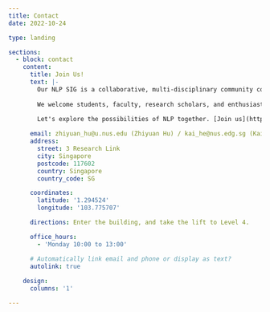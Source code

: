```yaml
---
title: Contact
date: 2022-10-24

type: landing

sections:
  - block: contact
    content:
      title: Join Us!
      text: |-
        Our NLP SIG is a collaborative, multi-disciplinary community committed to exploring and advancing the field of NLP. We engage in myriad activities such as hosting vibrant discussions, organizing informative seminars, and driving innovative research projects.
        
        We welcome students, faculty, research scholars, and enthusiasts from various fields - computer science, data science, healthcare, and beyond. Whether you're a seasoned professional or an eager novice, the NLP SIG offers an incredibly supportive and stimulating environment for learning, innovation, and collaboration.

        Let's explore the possibilities of NLP together. [Join us](https://forms.gle/Bu3CohBX5urM4p5n6) today!
        
      email: zhiyuan_hu@u.nus.edu (Zhiyuan Hu) / kai_he@nus.edg.sg (Kai He)
      address:
        street: 3 Research Link
        city: Singapore
        postcode: 117602
        country: Singapore
        country_code: SG

      coordinates:
        latitude: '1.294524'
        longitude: '103.775707'

      directions: Enter the building, and take the lift to Level 4.

      office_hours:
        - 'Monday 10:00 to 13:00'

      # Automatically link email and phone or display as text?
      autolink: true
    
    design:
      columns: '1'

---
```

